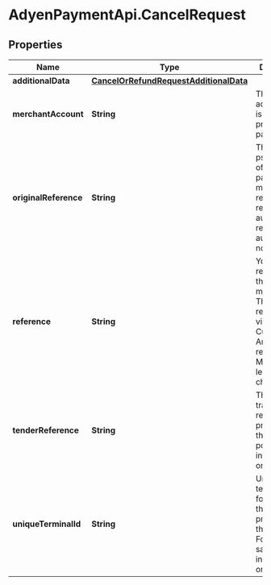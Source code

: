 # AdyenPaymentApi.CancelRequest

## Properties

Name | Type | Description | Notes
------------ | ------------- | ------------- | -------------
**additionalData** | [**CancelOrRefundRequestAdditionalData**](CancelOrRefundRequestAdditionalData.md) |  | [optional] 
**merchantAccount** | **String** | The merchant account that is used to process the payment. | 
**originalReference** | **String** | The original pspReference of the payment to modify. This reference is returned in: * authorisation response * authorisation notification   | 
**reference** | **String** | Your reference for the payment modification. This reference is visible in Customer Area and in reports. Maximum length: 80 characters. | [optional] 
**tenderReference** | **String** | The transaction reference provided by the PED. For point-of-sale integrations only. | [optional] 
**uniqueTerminalId** | **String** | Unique terminal ID for the PED that originally processed the request. For point-of-sale integrations only. | [optional] 


